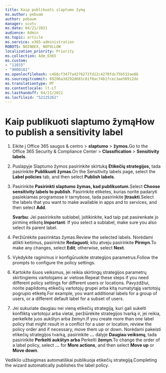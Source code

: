 ```yaml
---
title: Kaip publikuoti slaptumo žymą
ms.author: pebuam
author: pebaum
manager: scotv
ms.date: 04/21/2021
audience: Admin
ms.topic: article
ms.service: o365-administration
ROBOTS: NOINDEX, NOFOLLOW
localization_priority: Priority
ms.collection: Adm_O365
ms.custom:
- "11015"
- "9000181"
ms.openlocfilehash: c466cf3477a4276272fd12c4270fdc75b532ae06
ms.sourcegitcommit: 69206a3d292d681c81f0ac74b1fcec3ae50912de
ms.translationtype: MT
ms.contentlocale: lt-LT
ms.lasthandoff: 04/21/2021
ms.locfileid: "52125262"
---
```

# <a name="how-to-publish-a-sensitivity-label"></a><span data-ttu-id="ca14c-102">Kaip publikuoti slaptumo žymą</span><span class="sxs-lookup"><span data-stu-id="ca14c-102">How to publish a sensitivity label</span></span>

1. <span data-ttu-id="ca14c-103">Eikite į Office 365 saugos & centro > **slaptumo**  >  **žymos.**</span><span class="sxs-lookup"><span data-stu-id="ca14c-103">Go to the Office 365 Security & Compliance Center > **Classification** > **Sensitivity labels**.</span></span>

1. <span data-ttu-id="ca14c-104">Puslapyje Slaptumo žymos pasirinkite skirtuką **Etikečių strategijos,** tada pasirinkite **Publikuoti žymas**.</span><span class="sxs-lookup"><span data-stu-id="ca14c-104">On the Sensitivity labels page, select the **Label policies** tab, and then select **Publish labels**.</span></span>

1. <span data-ttu-id="ca14c-105">Pasirinkite **Pasirinkti slaptumo žymas, kad publikuotum.**</span><span class="sxs-lookup"><span data-stu-id="ca14c-105">Select **Choose sensitivity labels to publish**.</span></span> <span data-ttu-id="ca14c-106">Pasirinkite etiketes, kurias norite padaryti pasiekiamas programose ir tarnybose, tada pasirinkite **Įtraukti**.</span><span class="sxs-lookup"><span data-stu-id="ca14c-106">Select the labels that you want to make available in apps and to services, and then select **Add**.</span></span>

    <span data-ttu-id="ca14c-107">**Svarbu**: Jei pasirinksite sublabel, įsitikinkite, kad taip pat pasirenkate jo pirminę etiketę.</span><span class="sxs-lookup"><span data-stu-id="ca14c-107">**Important**: If you select a sublabel, make sure you also select its parent label.</span></span>

1. <span data-ttu-id="ca14c-108">Peržiūrėkite pasirinktas žymas.</span><span class="sxs-lookup"><span data-stu-id="ca14c-108">Review the selected labels.</span></span> <span data-ttu-id="ca14c-109">Norėdami atlikti keitimus, pasirinkite **Redaguoti**; kitu atveju pasirinkite **Pirmyn**.</span><span class="sxs-lookup"><span data-stu-id="ca14c-109">To make any changes, select **Edit**; otherwise, select **Next**.</span></span>

1. <span data-ttu-id="ca14c-110">Vykdykite raginimus ir konfigūruokite strategijos parametrus.</span><span class="sxs-lookup"><span data-stu-id="ca14c-110">Follow the prompts to configure the policy settings.</span></span>

1. <span data-ttu-id="ca14c-111">Kartokite šiuos veiksmus, jei reikia skirtingų strategijos parametrų skirtingiems vartotojams ar vietose.</span><span class="sxs-lookup"><span data-stu-id="ca14c-111">Repeat these steps if you need different policy settings for different users or locations.</span></span> <span data-ttu-id="ca14c-112">Pavyzdžiui, norite papildomų etikečių vartotojų grupei arba kitą numatytąją vartotojų pogrupio etiketę.</span><span class="sxs-lookup"><span data-stu-id="ca14c-112">For example, you want additional labels for a group of users, or a different default label for a subset of users.</span></span>

1. <span data-ttu-id="ca14c-113">Jei sukuriate daugiau nei vieną etikečių strategiją, kuri gali sukelti konfliktą vartotojui arba vietai, peržiūrėkite strategijos tvarką ir, jei reikia, perkelkite juos aukštyn arba žemyn.</span><span class="sxs-lookup"><span data-stu-id="ca14c-113">If you create more than one label policy that might result in a conflict for a user or location, review the policy order and if necessary, move them up or down.</span></span> <span data-ttu-id="ca14c-114">Norėdami pakeisti etikečių strategijos tvarką, pasirinkite **...** dalyje **Daugiau veiksmų**, tada pasirinkite **Perkelti aukštyn arba** Perkelti **žemyn**.</span><span class="sxs-lookup"><span data-stu-id="ca14c-114">To change the order of a label policy, select **...** for **More actions**, and then select **Move up** or **Move down**.</span></span>

<span data-ttu-id="ca14c-115">Vediklio užbaigimas automatiškai publikuoja etikečių strategiją.</span><span class="sxs-lookup"><span data-stu-id="ca14c-115">Completing the wizard automatically publishes the label policy.</span></span>